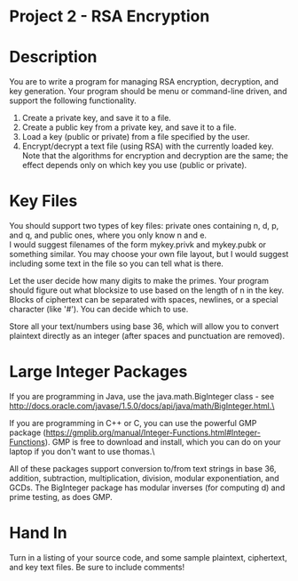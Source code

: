 # Project 2 - RSA Encryption
# Description 
You are to write a program for managing RSA encryption, decryption, and key generation. Your program should be menu or command-line driven, and support the following functionality.
1. Create a private key, and save it to a file.
2. Create a public key from a private key, and save it to a file.
3. Load a key (public or private) from a file specified by the user.
4. Encrypt/decrypt a text file (using RSA) with the currently loaded key.
Note that the algorithms for encryption and decryption are the same; the effect depends only on which key you use (public or private).

# Key Files
You should support two types of key files: private ones containing n, d, p, and q, and public ones, where you only know n and e.\
I would suggest filenames of the form mykey.privk and mykey.pubk or something similar. You may choose your own file layout, but I would suggest including some text in the file so you can tell what is there.  

Let the user decide how many digits to make the primes. Your program should figure out what blocksize to use based on the length of n in the key. Blocks of ciphertext can be separated with spaces, newlines, or a special character (like '#'). You can decide which to use.  

Store all your text/numbers using base 36, which will allow you to convert plaintext directly as an integer (after spaces and punctuation are removed).

# Large Integer Packages
If you are programming in Java, use the java.math.BigInteger class - see http://docs.oracle.com/javase/1.5.0/docs/api/java/math/BigInteger.html.\

If you are programming in C++ or C, you can use the powerful GMP package (https://gmplib.org/manual/Integer-Functions.html#Integer-Functions). GMP is free to download and install, which you can do on your laptop if you don't want to use thomas.\

All of these packages support conversion to/from text strings in base 36, addition, subtraction, multiplication, division, modular exponentiation, and GCDs. The BigInteger package has modular inverses (for computing d) and prime testing, as does GMP.

# Hand In 
Turn in a listing of your source code, and some sample plaintext, ciphertext, and key text files. Be sure to include comments!